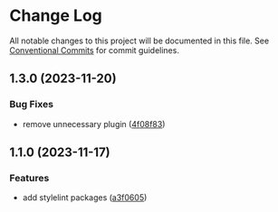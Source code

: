 # Change Log

All notable changes to this project will be documented in this file.
See [Conventional Commits](https://conventionalcommits.org) for commit guidelines.

## 1.3.0 (2023-11-20)


### Bug Fixes

* remove unnecessary plugin ([4f08f83](https://github.com/mauroreisvieira/harmonix-hub/commit/4f08f836db00c5182619ab3c2b1c96870eb2f6af))

## 1.1.0 (2023-11-17)


### Features

* add stylelint packages ([a3f0605](https://github.com/mauroreisvieira/harmonix-hub/commit/a3f06054e96476a46eaea6b60951e9d29b2a5b7c))
